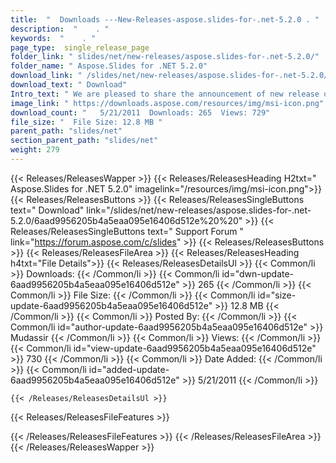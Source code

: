 ```yaml
---
title:  "  Downloads ---New-Releases-aspose.slides-for-.net-5.2.0 . " 
description:  "    . " 
keywords:  "    . " 
page_type:  single_release_page
folder_link: " slides/net/new-releases/aspose.slides-for-.net-5.2.0/"
folder_name: " Aspose.Slides for .NET 5.2.0"
download_link: " /slides/net/new-releases/aspose.slides-for-.net-5.2.0/6aad9956205b4a5eaa095e16406d512e"
download_text: " Download"
Intro_text: " We are pleased to share the announcement of new release of Aspose.Slides for .NE..."
image_link: " https://downloads.aspose.com/resources/img/msi-icon.png"
download_count: "   5/21/2011  Downloads: 265  Views: 729"
file_size: "  File Size: 12.8 MB "
parent_path: "slides/net"
section_parent_path: "slides/net"
weight: 279 
---
```


{{< Releases/ReleasesWapper >}}
  {{< Releases/ReleasesHeading H2txt=" Aspose.Slides for .NET 5.2.0" imagelink="/resources/img/msi-icon.png">}}
  {{< Releases/ReleasesButtons >}}
    {{< Releases/ReleasesSingleButtons text=" Download" link="/slides/net/new-releases/aspose.slides-for-.net-5.2.0/6aad9956205b4a5eaa095e16406d512e%20%20" >}}
    {{< Releases/ReleasesSingleButtons text=" Support Forum " link="https://forum.aspose.com/c/slides" >}}
  {{< Releases/ReleasesButtons >}}
  {{< Releases/ReleasesFileArea >}}
    {{< Releases/ReleasesHeading h4txt="File Details">}}
    {{< Releases/ReleasesDetailsUl >}}
            {{< Common/li  >}} Downloads: {{< /Common/li >}} 
      {{< Common/li id="dwn-update-6aad9956205b4a5eaa095e16406d512e" >}} 265 {{< /Common/li >}} 
      {{< Common/li  >}} File Size: {{< /Common/li >}} 
      {{< Common/li id="size-update-6aad9956205b4a5eaa095e16406d512e" >}} 12.8 MB {{< /Common/li >}} 
      {{< Common/li  >}} Posted By: {{< /Common/li >}} 
      {{< Common/li id="author-update-6aad9956205b4a5eaa095e16406d512e" >}} Mudassir {{< /Common/li >}} 
      {{< Common/li  >}} Views: {{< /Common/li >}} 
      {{< Common/li id="view-update-6aad9956205b4a5eaa095e16406d512e" >}} 730 {{< /Common/li >}} 
      {{< Common/li  >}} Date Added: {{< /Common/li >}} 
      {{< Common/li id="added-update-6aad9956205b4a5eaa095e16406d512e" >}} 5/21/2011 {{< /Common/li >}} 

    {{< /Releases/ReleasesDetailsUl >}}

  {{< Releases/ReleasesFileFeatures >}}
      
  {{< /Releases/ReleasesFileFeatures >}}
 {{< /Releases/ReleasesFileArea >}}
{{< /Releases/ReleasesWapper >}}


